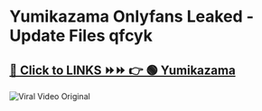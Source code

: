 
 # Yumikazama Onlyfans Leaked - Update Files qfcyk

## <h2><a href="https://clipsfans.com/Yumikazama&ref=git">🔗 Click to LINKS ⏩⏩ 👉 🟢 Yumikazama </a></h2>

<a href="https://clipsfans.com/Yumikazama&ref=git" rel="nofollow" data-target="animated-image.originalLink"><img src="https://i.ibb.co.com/xMMVF88/686577567.gif" alt="Viral Video Original" style="max-width: 100%; display: inline-block;" data-target="animated-image.originalImage"></a>

